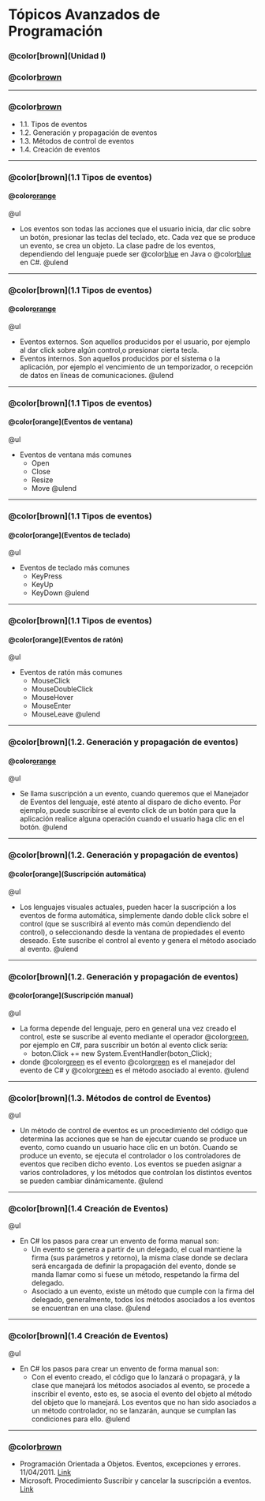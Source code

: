 # Tópicos Avanzados de Programación

### @color[brown](Unidad I)
### @color[brown](Eventos)

---
### @color[brown](Contenido)
- 1.1. Tipos de eventos
- 1.2. Generación y propagación de eventos
- 1.3. Métodos de control de eventos
- 1.4. Creación de eventos

---
### @color[brown](1.1 Tipos de eventos)
#### @color[orange](Introducción)
@ul
- Los eventos son todas las acciones que el usuario inicia, dar clic sobre un botón, presionar las teclas del teclado, etc. Cada vez que se produce un evento, se crea un objeto. La clase padre de los eventos, dependiendo del lenguaje puede ser @color[blue](java.awt.event) en Java o @color[blue](Sytem.EventHandler) en C#. 
@ulend

---
### @color[brown](1.1 Tipos de eventos)
#### @color[orange](Introducción)
@ul
- Eventos externos. Son aquellos producidos por el usuario, por ejemplo al dar click sobre algún control,o presionar cierta tecla.
- Eventos internos. Son aquellos producidos por el sistema o la aplicación, por ejemplo el vencimiento de un temporizador, o recepción de datos en líneas de comunicaciones.
@ulend

---
### @color[brown](1.1 Tipos de eventos)
#### @color[orange](Eventos de ventana)
@ul
- Eventos de ventana más comunes
    + Open
    + Close
    + Resize
    + Move
@ulend

---
### @color[brown](1.1 Tipos de eventos)
#### @color[orange](Eventos de teclado)
@ul
- Eventos de teclado más comunes
    + KeyPress
    + KeyUp
    + KeyDown
@ulend

---
### @color[brown](1.1 Tipos de eventos)
#### @color[orange](Eventos de ratón)
@ul
- Eventos de ratón más comunes
    + MouseClick
    + MouseDoubleClick
    + MouseHover
    + MouseEnter
    + MouseLeave
@ulend

---
### @color[brown](1.2. Generación y propagación de eventos)
#### @color[orange](Introducción)
@ul
- Se llama suscripción a un evento, cuando queremos que el Manejador de Eventos del lenguaje, esté atento al disparo de dicho evento. Por ejemplo, puede suscribirse al evento click de un botón para que la aplicación realice alguna operación cuando el usuario haga clic en el botón.
@ulend

---
### @color[brown](1.2. Generación y propagación de eventos)
#### @color[orange](Suscripción automática)
@ul
- Los lenguajes visuales actuales, pueden hacer la suscripción a los eventos de forma automática, simplemente dando doble click sobre el control (que se suscribirá al evento más común dependiendo del control), o seleccionando desde la ventana de propiedades el evento deseado. Este suscribe el control al evento y genera el método asociado al evento.
@ulend

---
### @color[brown](1.2. Generación y propagación de eventos)
#### @color[orange](Suscripción manual)
@ul
- La forma depende del lenguaje, pero en general una vez creado el control, este se suscribe al evento mediante el operador @color[green](+=), por ejemplo en C#, para suscribir un botón al evento click sería:
    + boton.Click += new System.EventHandler(boton_Click);
- donde @color[green](boton.Click) es el evento @color[green](EventHandler) es el manejador del evento de C# y @color[green](button_Click) es el método asociado al evento.
@ulend

---
### @color[brown](1.3. Métodos de control de Eventos)
@ul
- Un método de control de eventos es un procedimiento del código que determina las acciones que se han de ejecutar cuando se produce un evento, como cuando un usuario hace clic en un botón. Cuando se produce un evento, se ejecuta el controlador o los controladores de eventos que reciben dicho evento. Los eventos se pueden asignar a varios controladores, y los métodos que controlan los distintos eventos se pueden cambiar dinámicamente.
@ulend

---
### @color[brown](1.4 Creación de Eventos)
@ul
- En C# los pasos para crear un envento de forma manual son:
    + Un evento se genera a partir de un delegado, el cual mantiene la firma (sus parámetros y retorno), la misma clase donde se declara será encargada de definir la propagación del evento, donde se manda llamar como si fuese un método, respetando la firma del delegado.
    + Asociado a un evento, existe un método que cumple con la firma del delegado, generalmente, todos los métodos asociados a los eventos se encuentran en una clase.
@ulend

---
### @color[brown](1.4 Creación de Eventos)
@ul
- En C# los pasos para crear un envento de forma manual son:
    + Con el evento creado, el código que lo lanzará o propagará, y la clase que manejará los métodos asociados al evento, se procede a inscribir el evento, esto es, se asocia el evento del objeto al método del objeto que lo manejará. Los eventos que no han sido asociados a un método controlador, no se lanzarán, aunque se cumplan las condiciones para ello. 
@ulend

---
### @color[brown](Bibliografía)
- Programación Orientada a Objetos. Eventos, excepciones y errores. 11/04/2011. [Link](http://progra.usm.cl/apunte/materia/index.html)
- Microsoft. Procedimiento Suscribir y cancelar la suscripción a eventos. [Link](https://docs.microsoft.com/es-es/dotnet/csharp/programming-guide/events/how-to-subscribe-to-and-unsubscribe-from-events)
